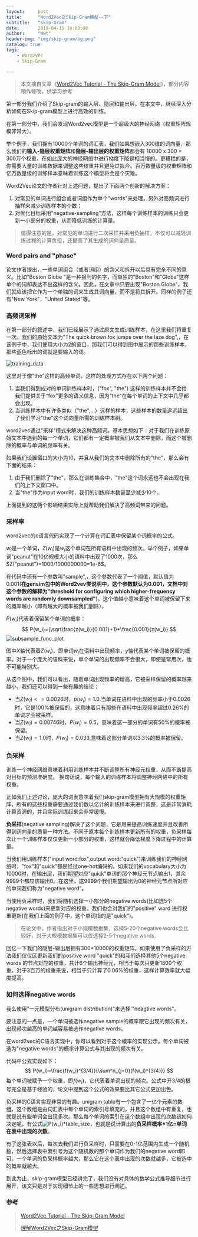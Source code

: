 ```yaml
---
layout:     post
title:      "Word2Vec之Skip-Gram模型--下"
subtitle:   "Skip-Gram"
date:       2019-04-15 10:00:00
author:     "Wwt"
header-img: "img/skip-gram/bg.png"
catalog: true
tags:   
    - Word2Vec
    - Skip-Gram

---
```


> 本文摘自文章《[Word2Vec Tutorial - The Skip-Gram Model](http://mccormickml.com/2016/04/19/word2vec-tutorial-the-skip-gram-model/)》，部分内容稍作修改，供学习参考

第一部分我们介绍了Skip-gram的输入层、隐层和输出层。在本文中，继续深入分析如何在Skip-gram模型上进行高效的训练。

在第一部分中，我们会发现Word2vec模型是一个超级大的神经网络（权重矩阵规模非常大）。

举个例子，我们拥有10000个单词的词汇表，我们如果想嵌入300维的词向量，那么我们的**输入-隐层权重矩阵**和**隐层-输出层的权重矩阵**都会有 10000 x 300 = 300万个权重，在如此庞大的神经网络中进行梯度下降是相当慢的。更糟糕的是，你需要大量的训练数据来调整这些权重并且避免过拟合。百万数量级的权重矩阵和亿万数量级的训练样本意味着训练这个模型将会是个灾难。

Word2Vec论文的作者针对上述问题，提出了下面两个创新的解决方案：

1. 对常见的单词进行组合或者词组作为单个"words"来处理，另外对高频词进行抽样来减少训练样本的个数；
2. 对优化目标采用"negative-sampling"方法，这样每个训练样本的训练只会更新一小部分的权重，从而降低训练的计算量。

>值得注意的是，对常见的单词进行二次采样并采用负抽样，不仅可以减轻训练过程的计算负担，还提高了其生成的词向量质量。

### Word pairs and "phase"

论文作者提出，一些单词组合（或者词组）的含义和拆开以后具有完全不同的意义。比如"Boston Globe "是一种报刊的名字，而单独的"Boston"和"Globe"这样单个的词却表达不出这样的含义。因此，在文章中只要出现"Boston Globe"，我们就应该把它作为一个单独的词来生成其词向量，而不是将其拆开。同样的例子还有"New York"，"United Stated"等。

### 高频词采样

在第一部分的叙述中，我们已经展示了通过原文生成训练样本，在这里我们将重复一次。我们的原始文本为"The quick brown fox jumps over the laze dog",，在该例子中，我们使用大小为2的窗口，那我们可以得到图中展示的那些训练样本，那些蓝色标出的词就是要输入的词。

![training_data](/img/skip-gram/training_data.png)

这里对于像"the"这样的高频单词，这样的处理方式存在以下两个问题：

1. 当我们得到成对的单词训练样本时，("fox", "the") 这样的训练样本并不会给我们提供关于“fox”更多的语义信息，因为“the”在每个单词的上下文中几乎都会出现。
2. 当训练样本中有许多类似（"the",…）这样的样本，这些样本的数量远远超出了我们学习"the"这个词向量所需的训练样本树。

word2vec通过"采样"模式来解决这种高频词。基本思想如下：对于我们在训练原始文本中遇到的每一个单词，它们都有一定概率被我们从文本中删除，而这个被删除的概率与单词的频率有关。

如果我们设置窗口的大小为10，并且从我们的文本中删除所有的"the"，那么会有下面的结果：

1. 由于我们删除了"the"，那么在训练集合中，"the"这个词永远也不会出现在我们的上下文窗口中。
2. 当"the"作为input word时，我们的训练样本数量至少减少10个。

上面提到的这两个影响结果实际上就帮助我们解决了高频词带来的问题。

### 采样率

word2vec的c语言代码实现了一个计算在词汇表中保留某个词概率的公式。

$w_i$是一个单词，$Z(w_i)$是$w_i$这个单词在所有语料中出现的频次。举个例子，如果单词"peanut"在10亿规模大小的语料中出现了1000次，那么$Z("peanut")=1000/1000000000=1e-6$。

在代码中还有一个参数叫"sample",，这个参数代表了一个阈值，默认值为0.001(**在gensim包中的Word2vev类说明中，这个参数默认为0.001，文档中对这个参数的解释为"threshold for configuring which higher-frequency words are randomly downsampled"**)。这个值越小意味着这个单词被保留下来的概率越小（即有越大的概率被我们删除）。

$P(w_i)$代表着保留某个单词的概率：
$$
P(w_i)=(\sqrt\frac{z(w_i)}{0.001}+1)*\frac{0.001}{z(w_i)}
$$
![subsample_func_plot](/img/skip-gram/subsample_func_plot.png)

图中$X$轴代表着$Z(w_i)$，即单词$w_i$在语料中出现频率，$y$轴代表某个单词被保留的概率。对于一个庞大的语料来说，单个单词的出现频率不会很大，即使是常用次，也不可能特别大。

从这个图中，我们可以看出，随着单词出现频率的增高，它被采样保留的概率越来越小，我们还可以得到一些有趣的结论：

+ 当$Z(w_i)<=0.0026$时，$p(w_i)=1.0$.当单词在语料中出现的频率小于0.0026时，它是100%被保留的，这意味着只有那些在语料中出现频率超过0.26%的单词才会被采样。
+ 当$Z(w_i)=0.00746$时，$P(w_i)=0.5$，意味着这一部分的单词有50%的概率被保留。
+ 当$Z(w_i)=1.0$时，$P(w_i)=0.033$,意味着这部分单词以3.3%的概率被保留。

### 负采样

训练一个神经网络意味着利用训练样本并不断调整所有神经元权重，从而不断提高对目标的预测准确度。 换句话说，每个输入的训练样本将调整神经网络中的所有权重。

正如我们上述讨论，庞大的词表意味着我们skip-gram模型拥有大规模的权重矩阵，所有的这些权重需要通过我们数以亿计的训练样本来进行调整，这是非常消耗计算资源的，并且实际训练起来会非常缓慢。

**负采样**(negative sampling)解决了这个问题，它是用来提高训练速度并且改善所得到词向量的质量一种方法。不同于原本每个训练样本更新所有的权重，负采样每次让一个训练样本仅仅更新一小部分的权重，这样就会降低梯度下降过程中的计算量。

当我们用训练样本("input word:fox",output word:"quick")来训练我们的神经网络时，"fox"和"quick"都是经过one-hot编码的。如果我们的vocabulary大小为10000时，在输出层，我们期望对应"quick"单词的那个神经元节点输出1，其余9999个都应该输出0。在这里，这9999个我们期望输出为0的神经元节点所对应的单词我们称为"negative word"。

当使用负采样时，我们将随机选择一小部分的negative words(比如选5个negative words)来更新对应的权重。我们也会对我们的"positive" word 进行权重更新(在我们上面的例子中，这个单词指的是"quick")。

>在论文中，作者指出对于小规模数据集，选择5-20个negative words会比较好，对于大规模数据集可以仅选择2-5个negative words.

回忆一下我们的隐层-输出层拥有300*10000的权重矩阵。如果使用了负采样的方法我们仅仅区更新我们的positive word "quick"的和我们选择其他5个negative words 的节点对应的权重，共计6个输出神经元，相当于每次只更新1800个权重。对于3百万的权重来说，相当于只计算了0.06%的权重，这样计算效率就大幅度提高。

### 如何选择negative words

我么使用"一元模型分布(unigram distribution)"来选择'"neagtive words"。

要注意的一点是，一个单词被选作negative sample的概率跟它出现的频次有关，出现频次越高的单词越容易被选作negative words。

在word2vec的C语言实现中，你可以看到对于这个概率的实现公示。每个单词被选为"negative words"的概率计算公式与其出现的频次有关。

代码中公式实现如下：
$$
P(w_i)=\frac{f(w_i)^{3/4}}{\sum^n_{j=0}(f(w_i)^{3/4})}
$$
每个单词被赋予一个权重，即$f(w_i)$，它代表着单词出现的频次。公式中开$3/4$的根号完全是基于经验的，论文中提到这个公式的效果要比其它公式更加出色。

负采样的C语言实现非常的有趣。unigram table有一个包含了一亿个元素的数组，这个数组是由词汇表中每个单词的索引号填充的，并且这个数组中有重复，也就是说有些单词会出现多次。那么每个单词的索引在这个数组中出现的次数该如何决定呢，有公式![P(w_i)*table\_size](https://www.zhihu.com/equation?tex=P%28w_i%29%2Atable%5C_size)，也就是说计算出的**负采样概率\*1亿=单词在表中出现的次数**。

有了这张表以后，每次去我们进行负采样时，只需要在0-1亿范围内生成一个随机数，然后选择表中索引号为这个随机数的那个单词作为我们的negative word即可。一个单词的负采样概率越大，那么它在这个表中出现的次数就越多，它被选中的概率就越大。

到此为止，skip-gram模型已经讲完了，我们没有对具体的数学公式推导细节进行展开，该文只是对于实现细节上的一些思想进行阐述。

### 参考

>[Word2Vec Tutorial - The Skip-Gram Model](http://mccormickml.com/2016/04/19/word2vec-tutorial-the-skip-gram-model/)
>
>[理解Word2Vec之Skip-Gram模型](<https://zhuanlan.zhihu.com/p/27234078>)
